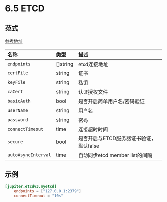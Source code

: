 # 6.5 ETCD

## 范式

[参考地址](https://github.com/douyu/jupiter/tree/master/client/etcd/config.go)

| 名称                  | 类型         | 描述                       |
| :------------------ | :--------- | :----------------------- |
| `endpoints`         | \[\]string | etcd连接地址                 |
| `certFile`          | string     | 证书                       |
| `keyFile`           | string     | 私钥                       |
| `caCert`            | string     | 认证授权文件                   |
| `basicAuth`         | bool       | 是否开启简单用户名/密码验证           |
| `userName`          | string     | 用户名                      |
| `password`          | string     | 密码                       |
| `connectTimeout`    | time       | 连接超时时间                   |
| `secure`            | bool       | 是否开启与ETCD服务器证书验证，默认false |
| `autoAsyncInterval` | time       | 自动同步etcd member list的间隔  |

## 示例

```toml
[jupiter.etcdv3.myetcd]
    endpoints = ["127.0.0.1:2379"]
    connectTimeout = "10s"
```
